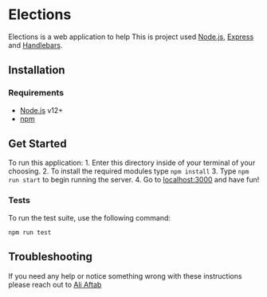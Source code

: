 # Elections

Elections is a web application to help This is project used [Node.js][node], [Express][express] and [Handlebars][handlebars].

## Installation

### Requirements

- [Node.js][node] v12+
- [npm][npm]

## Get Started

To run this application:
    1. Enter this directory inside of your terminal of your choosing.
    2. To install the required modules type `npm install`
    3. Type `npm run start` to begin running the server.
    4. Go to [localhost:3000](localhost:3000) and have fun!

### Tests

To run the test suite, use the following command:

```
npm run test
```

## Troubleshooting

If you need any help or notice something wrong with these instructions please reach out to [Ali Aftab](itisaftab@gmail.com)

[express]: https://expressjs.com/
[handlebars]: https://handlebarsjs.com/
[node]: https://nodejs.org/
[npm]: https://docs.npmjs.com/
